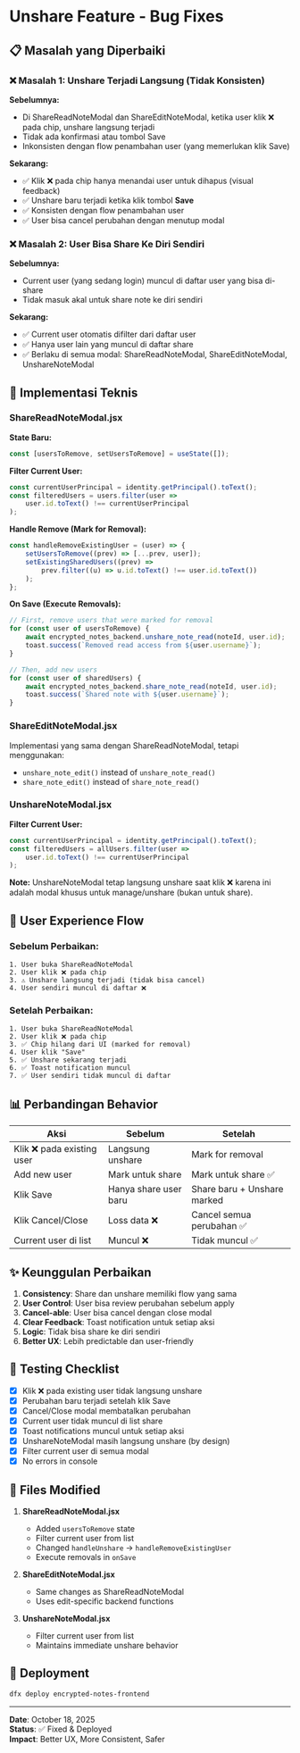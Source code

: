 # Unshare Feature - Bug Fixes

## 📋 Masalah yang Diperbaiki

### ❌ Masalah 1: Unshare Terjadi Langsung (Tidak Konsisten)
**Sebelumnya:**
- Di ShareReadNoteModal dan ShareEditNoteModal, ketika user klik ❌ pada chip, unshare langsung terjadi
- Tidak ada konfirmasi atau tombol Save
- Inkonsisten dengan flow penambahan user (yang memerlukan klik Save)

**Sekarang:**
- ✅ Klik ❌ pada chip hanya menandai user untuk dihapus (visual feedback)
- ✅ Unshare baru terjadi ketika klik tombol **Save**
- ✅ Konsisten dengan flow penambahan user
- ✅ User bisa cancel perubahan dengan menutup modal

### ❌ Masalah 2: User Bisa Share Ke Diri Sendiri
**Sebelumnya:**
- Current user (yang sedang login) muncul di daftar user yang bisa di-share
- Tidak masuk akal untuk share note ke diri sendiri

**Sekarang:**
- ✅ Current user otomatis difilter dari daftar user
- ✅ Hanya user lain yang muncul di daftar share
- ✅ Berlaku di semua modal: ShareReadNoteModal, ShareEditNoteModal, UnshareNoteModal

## 🔧 Implementasi Teknis

### ShareReadNoteModal.jsx

**State Baru:**
```javascript
const [usersToRemove, setUsersToRemove] = useState([]);
```

**Filter Current User:**
```javascript
const currentUserPrincipal = identity.getPrincipal().toText();
const filteredUsers = users.filter(user => 
    user.id.toText() !== currentUserPrincipal
);
```

**Handle Remove (Mark for Removal):**
```javascript
const handleRemoveExistingUser = (user) => {
    setUsersToRemove((prev) => [...prev, user]);
    setExistingSharedUsers((prev) => 
        prev.filter((u) => u.id.toText() !== user.id.toText())
    );
};
```

**On Save (Execute Removals):**
```javascript
// First, remove users that were marked for removal
for (const user of usersToRemove) {
    await encrypted_notes_backend.unshare_note_read(noteId, user.id);
    toast.success(`Removed read access from ${user.username}`);
}

// Then, add new users
for (const user of sharedUsers) {
    await encrypted_notes_backend.share_note_read(noteId, user.id);
    toast.success(`Shared note with ${user.username}`);
}
```

### ShareEditNoteModal.jsx

Implementasi yang sama dengan ShareReadNoteModal, tetapi menggunakan:
- `unshare_note_edit()` instead of `unshare_note_read()`
- `share_note_edit()` instead of `share_note_read()`

### UnshareNoteModal.jsx

**Filter Current User:**
```javascript
const currentUserPrincipal = identity.getPrincipal().toText();
const filteredUsers = allUsers.filter(user => 
    user.id.toText() !== currentUserPrincipal
);
```

**Note:** UnshareNoteModal tetap langsung unshare saat klik ❌ karena ini adalah modal khusus untuk manage/unshare (bukan untuk share).

## 🎯 User Experience Flow

### Sebelum Perbaikan:
```
1. User buka ShareReadNoteModal
2. User klik ❌ pada chip
3. ⚠️ Unshare langsung terjadi (tidak bisa cancel)
4. User sendiri muncul di daftar ❌
```

### Setelah Perbaikan:
```
1. User buka ShareReadNoteModal
2. User klik ❌ pada chip
3. ✅ Chip hilang dari UI (marked for removal)
4. User klik "Save"
5. ✅ Unshare sekarang terjadi
6. ✅ Toast notification muncul
7. ✅ User sendiri tidak muncul di daftar
```

## 📊 Perbandingan Behavior

| Aksi | Sebelum | Setelah |
|------|---------|---------|
| Klik ❌ pada existing user | Langsung unshare | Mark for removal |
| Add new user | Mark untuk share | Mark untuk share ✅ |
| Klik Save | Hanya share user baru | Share baru + Unshare marked |
| Klik Cancel/Close | Loss data ❌ | Cancel semua perubahan ✅ |
| Current user di list | Muncul ❌ | Tidak muncul ✅ |

## ✨ Keunggulan Perbaikan

1. **Consistency**: Share dan unshare memiliki flow yang sama
2. **User Control**: User bisa review perubahan sebelum apply
3. **Cancel-able**: User bisa cancel dengan close modal
4. **Clear Feedback**: Toast notification untuk setiap aksi
5. **Logic**: Tidak bisa share ke diri sendiri
6. **Better UX**: Lebih predictable dan user-friendly

## 🧪 Testing Checklist

- [x] Klik ❌ pada existing user tidak langsung unshare
- [x] Perubahan baru terjadi setelah klik Save
- [x] Cancel/Close modal membatalkan perubahan
- [x] Current user tidak muncul di list share
- [x] Toast notifications muncul untuk setiap aksi
- [x] UnshareNoteModal masih langsung unshare (by design)
- [x] Filter current user di semua modal
- [x] No errors in console

## 📝 Files Modified

1. **ShareReadNoteModal.jsx**
   - Added `usersToRemove` state
   - Filter current user from list
   - Changed `handleUnshare` → `handleRemoveExistingUser`
   - Execute removals in `onSave`

2. **ShareEditNoteModal.jsx**
   - Same changes as ShareReadNoteModal
   - Uses edit-specific backend functions

3. **UnshareNoteModal.jsx**
   - Filter current user from list
   - Maintains immediate unshare behavior

## 🚀 Deployment

```bash
dfx deploy encrypted-notes-frontend
```

---

**Date**: October 18, 2025  
**Status**: ✅ Fixed & Deployed  
**Impact**: Better UX, More Consistent, Safer
